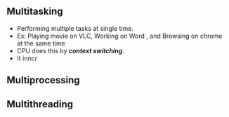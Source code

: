 ## Multitasking

- Performing multiple tasks at single time.
- Ex: Playing movie on VLC, Working on Word , and Browsing on chrome at the same time
- CPU does this by ***context switching***.
- It inncr
## Multiprocessing

## Multithreading
